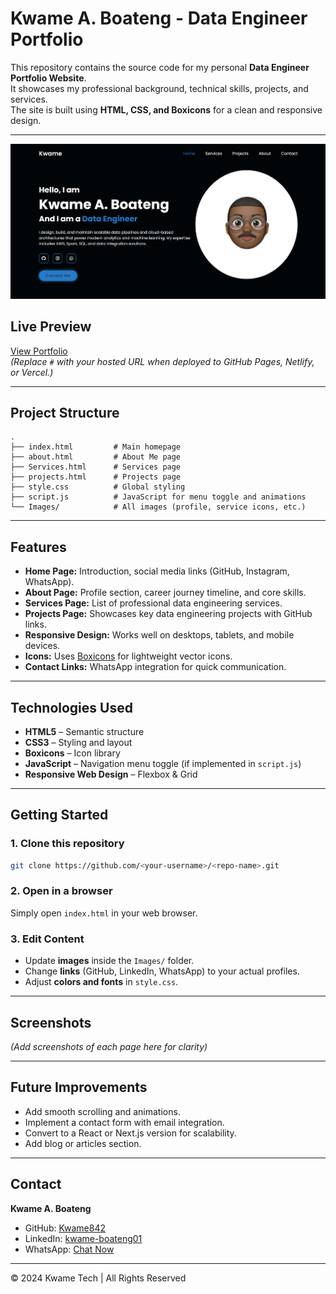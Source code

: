 # Kwame A. Boateng - Data Engineer Portfolio

This repository contains the source code for my personal **Data Engineer Portfolio Website**.  
It showcases my professional background, technical skills, projects, and services.  
The site is built using **HTML, CSS, and Boxicons** for a clean and responsive design.

---
![MainPage](Images/Portfolio-Site.png)

## Live Preview

[View Portfolio](#)  
_(Replace `#` with your hosted URL when deployed to GitHub Pages, Netlify, or Vercel.)_

---

## Project Structure

```
.
├── index.html         # Main homepage
├── about.html         # About Me page
├── Services.html      # Services page
├── projects.html      # Projects page
├── style.css          # Global styling
├── script.js          # JavaScript for menu toggle and animations
└── Images/            # All images (profile, service icons, etc.)
```

---

## Features

- **Home Page:** Introduction, social media links (GitHub, Instagram, WhatsApp).
- **About Page:** Profile section, career journey timeline, and core skills.
- **Services Page:** List of professional data engineering services.
- **Projects Page:** Showcases key data engineering projects with GitHub links.
- **Responsive Design:** Works well on desktops, tablets, and mobile devices.
- **Icons:** Uses [Boxicons](https://boxicons.com/) for lightweight vector icons.
- **Contact Links:** WhatsApp integration for quick communication.

---

## Technologies Used

- **HTML5** – Semantic structure
- **CSS3** – Styling and layout
- **Boxicons** – Icon library
- **JavaScript** – Navigation menu toggle (if implemented in `script.js`)
- **Responsive Web Design** – Flexbox & Grid

---

## Getting Started

### 1. Clone this repository

```bash
git clone https://github.com/<your-username>/<repo-name>.git
```

### 2. Open in a browser

Simply open `index.html` in your web browser.

### 3. Edit Content

- Update **images** inside the `Images/` folder.
- Change **links** (GitHub, LinkedIn, WhatsApp) to your actual profiles.
- Adjust **colors and fonts** in `style.css`.

---

## Screenshots

_(Add screenshots of each page here for clarity)_

---

## Future Improvements

- Add smooth scrolling and animations.
- Implement a contact form with email integration.
- Convert to a React or Next.js version for scalability.
- Add blog or articles section.

---

## Contact

**Kwame A. Boateng**

- GitHub: [Kwame842](https://github.com/Kwame842)
- LinkedIn: [kwame-boateng01](https://www.linkedin.com/in/********/)
- WhatsApp: [Chat Now](https://wa.me/qr/**********)

---

© 2024 Kwame Tech | All Rights Reserved
